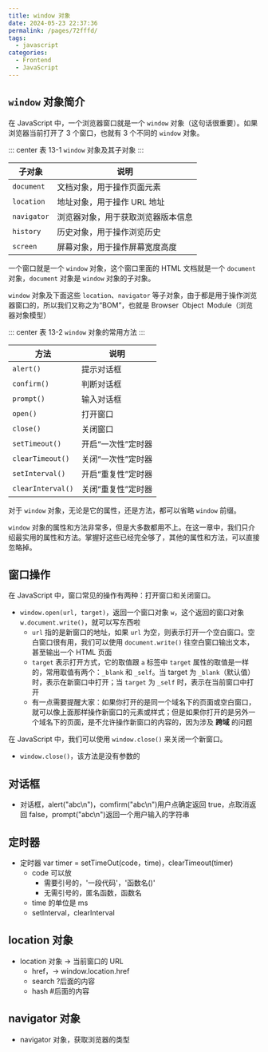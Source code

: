 ```yaml
---
title: window 对象
date: 2024-05-23 22:37:36
permalink: /pages/72fffd/
tags:
  - javascript
categories:
  - Frontend
  - JavaScript
---
```


## <code>window</code> 对象简介

在 JavaScript 中，一个浏览器窗口就是一个 `window` 对象（这句话很重要）。如果浏览器当前打开了 3 个窗口，也就有 3 个不同的 `window` 对象。

::: center
表 13-1 `window` 对象及其子对象
:::

| 子对象      | 说明                               |
| ----------- | ---------------------------------- |
| `document`  | 文档对象，用于操作页面元素         |
| `location`  | 地址对象，用于操作 URL 地址        |
| `navigator` | 浏览器对象，用于获取浏览器版本信息 |
| `history`   | 历史对象，用于操作浏览历史         |
| `screen`    | 屏幕对象，用于操作屏幕宽度高度     |

一个窗口就是一个 `window` 对象，这个窗口里面的 HTML 文档就是一个 `document` 对象，`document` 对象是 `window` 对象的子对象。

`window` 对象及下面这些 `location`、`navigator` 等子对象，由于都是用于操作浏览器窗口的，所以我们又称之为“BOM”，也就是 Browser Object Module（浏览器对象模型）

::: center
表 13-2 `window` 对象的常用方法
:::

| 方法              | 说明               |
| ----------------- | ------------------ |
| `alert()`         | 提示对话框         |
| `confirm()`       | 判断对话框         |
| `prompt()`        | 输入对话框         |
| `open()`          | 打开窗口           |
| `close()`         | 关闭窗口           |
| `setTimeout()`    | 开启“一次性”定时器 |
| `clearTimeout()`  | 关闭“一次性”定时器 |
| `setInterval()`   | 开启“重复性”定时器 |
| `clearInterval()` | 关闭“重复性”定时器 |

对于 `window` 对象，无论是它的属性，还是方法，都可以省略 `window` 前缀。

`window` 对象的属性和方法非常多，但是大多数都用不上。在这一章中，我们只介绍最实用的属性和方法。掌握好这些已经完全够了，其他的属性和方法，可以直接忽略掉。

## 窗口操作

在 JavaScript 中，窗口常见的操作有两种：打开窗口和关闭窗口。

- `window.open(url, target)`，返回一个窗口对象 `w`，这个返回的窗口对象 `w.document.write()`，就可以写东西啦
  - `url` 指的是新窗口的地址，如果 `url` 为空，则表示打开一个空白窗口。空白窗口很有用，我们可以使用 `document.write()` 往空白窗口输出文本，甚至输出一个 HTML 页面
  - `target` 表示打开方式，它的取值跟 `a` 标签中 `target` 属性的取值是一样的，常用取值有两个：`_blank` 和 `_self`。当 target 为 `_blank`（默认值）时，表示在新窗口中打开；当 `target` 为 `_self` 时，表示在当前窗口中打开
  - 有一点需要提醒大家：如果你打开的是同一个域名下的页面或空白窗口，就可以像上面那样操作新窗口的元素或样式；但是如果你打开的是另外一个域名下的页面，是不允许操作新窗口的内容的，因为涉及 **跨域** 的问题

在 JavaScript 中，我们可以使用 `window.close()` 来关闭一个新窗口。

- `window.close()`，该方法是没有参数的

## 对话框

- 对话框，alert("abc\n")，comfirm("abc\n")用户点确定返回 true，点取消返回 false，prompt("abc\n")返回一个用户输入的字符串

## 定时器

- 定时器 var timer = setTimeOut(code，time)，clearTimeout(timer)
  - code 可以放
    - 需要引号的，'一段代码'，'函数名()'
    - 无需引号的，匿名函数，函数名
  - time 的单位是 ms
  - setInterval，clearInterval

## location 对象

- location 对象 -> 当前窗口的 URL
  - href，-> window.location.href
  - search ?后面的内容
  - hash #后面的内容

## navigator 对象

- navigator 对象，获取浏览器的类型
